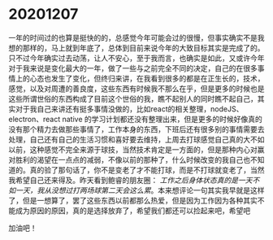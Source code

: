 # 20201207

一年的时间过的也算是挺快的的，总感觉今年可能会过的很慢，但事实确实不是我想的那样的，马上就到年底了，总体到目前来说今年的大致目标其实是完成了的。只不过今年确实过去动荡，让人不安心，至于我而言，也确实是如此，又或许今年对于我来说是变化最大的一年，做了一些与之前完全不同的决定，自己的在很多事情上的心态也发生了变化，但终归来讲，在我看到很多的都是在正生长的，技术，感觉，以及对周遭的善良度，这些东西有时候我不那么在乎，但是更多的时候也是这些所谓世俗的东西构成了目前这个世俗的我，瞧不起别人的同时瞧不起自己，其实对于我自己来讲还有挺多事情没做的，比如react的相关整理，nodeJS、electron、react native 的学习计划都还没有整理出来，但是更多的时候好像真的没有那个精力去做那些事情了，工作本身的东西，下班后还有很多别的事情需要去处理，自己还有自己的生活习惯和喜好要去维持，上周去打球感觉自己真的大不如以前，这种感觉不完全来源于球技，当然技术肯定是一方面的，但是那种内心对赢对胜利的渴望在一点点的减弱，不像以前的那种了，什么时候改变的我自己也不知道的。真的验了那句话了，你不是变老了才不能打球，而是不打球就变老了，当然我希望自己还来得及。昨天看到鲍睿的朋友圈： *工作之后身体状态真的是一天不如一天，我从没想过打两场球第二天会这么累*。本来想评论一句其实我早就是这样了，但是一想算了，罢了这些东西以前都那么热爱，但是因为工作因为各种其实不能成为原因的原因，真的是选择放弃了，希望我们都还可以捡起来吧，希望吧

加油吧！




